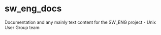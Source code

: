 # sw_eng_docs
Documentation and any mainly text content for the SW_ENG project - Unix User Group team
